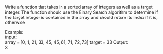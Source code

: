 Write a function that takes in a sorted array of integers as well as a target integer. The function should use the Binary Search algorithm to determine if the target integer is contained in the array and should return its index if it is, otherwise

Example:<br>
Input:<br>
array = [0, 1, 21, 33, 45, 45, 61, 71, 72, 73]
target = 33
Output:<br>
3